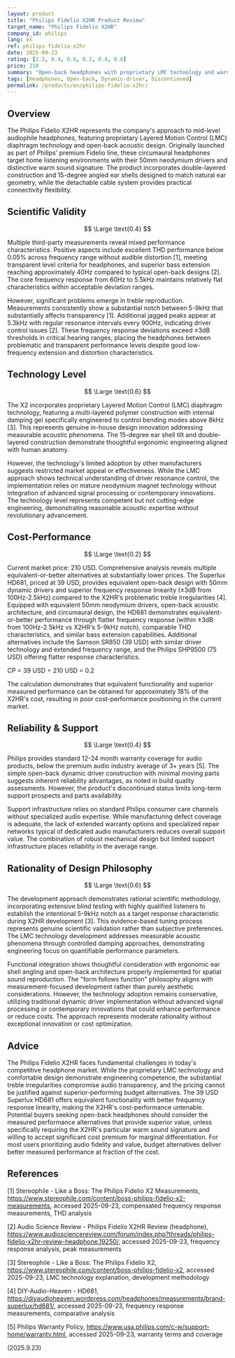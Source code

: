 ```yaml
---
layout: product
title: "Philips Fidelio X2HR Product Review"
target_name: "Philips Fidelio X2HR"
company_id: philips
lang: en
ref: philips-fidelio-x2hr
date: 2025-09-23
rating: [2.2, 0.4, 0.6, 0.2, 0.4, 0.6]
price: 210
summary: "Open-back headphones with proprietary LMC technology and warm sound signature, hindered by significant treble irregularities and poor cost-performance against budget alternatives"
tags: [Headphones, Open-back, Dynamic-driver, Discontinued]
permalink: /products/en/philips-fidelio-x2hr/
---
```


## Overview

The Philips Fidelio X2HR represents the company's approach to mid-level audiophile headphones, featuring proprietary Layered Motion Control (LMC) diaphragm technology and open-back acoustic design. Originally launched as part of Philips' premium Fidelio line, these circumaural headphones target home listening environments with their 50mm neodymium drivers and distinctive warm sound signature. The product incorporates double-layered construction and 15-degree angled ear shells designed to match natural ear geometry, while the detachable cable system provides practical connectivity flexibility.

## Scientific Validity

$$ \Large \text{0.4} $$

Multiple third-party measurements reveal mixed performance characteristics. Positive aspects include excellent THD performance below 0.05% across frequency range without audible distortion [1], meeting transparent level criteria for headphones, and superior bass extension reaching approximately 40Hz compared to typical open-back designs [2]. The core frequency response from 60Hz to 5.5kHz maintains relatively flat characteristics within acceptable deviation ranges.

However, significant problems emerge in treble reproduction. Measurements consistently show a substantial notch between 5-9kHz that substantially affects transparency [1]. Additional jagged peaks appear at 5.3kHz with regular resonance intervals every 900Hz, indicating driver control issues [2]. These frequency response deviations exceed ±3dB thresholds in critical hearing ranges, placing the headphones between problematic and transparent performance levels despite good low-frequency extension and distortion characteristics.

## Technology Level

$$ \Large \text{0.6} $$

The X2 incorporates proprietary Layered Motion Control (LMC) diaphragm technology, featuring a multi-layered polymer construction with internal damping gel specifically engineered to control bending modes above 8kHz [3]. This represents genuine in-house design innovation addressing measurable acoustic phenomena. The 15-degree ear shell tilt and double-layered construction demonstrate thoughtful ergonomic engineering aligned with human anatomy.

However, the technology's limited adoption by other manufacturers suggests restricted market appeal or effectiveness. While the LMC approach shows technical understanding of driver resonance control, the implementation relies on mature neodymium magnet technology without integration of advanced signal processing or contemporary innovations. The technology level represents competent but not cutting-edge engineering, demonstrating reasonable acoustic expertise without revolutionary advancement.

## Cost-Performance

$$ \Large \text{0.2} $$

Current market price: 210 USD. Comprehensive analysis reveals multiple equivalent-or-better alternatives at substantially lower prices. The Superlux HD681, priced at 39 USD, provides equivalent open-back design with 50mm dynamic drivers and superior frequency response linearity (±3dB from 100Hz-2.5kHz) compared to the X2HR's problematic treble irregularities [4]. Equipped with equivalent 50mm neodymium drivers, open-back acoustic architecture, and circumaural design, the HD681 demonstrates equivalent-or-better performance through flatter frequency response (within ±3dB from 100Hz-2.5kHz vs X2HR's 5-9kHz notch), comparable THD characteristics, and similar bass extension capabilities. Additional alternatives include the Samson SR850 (39 USD) with similar driver technology and extended frequency range, and the Philips SHP9500 (75 USD) offering flatter response characteristics.

CP = 39 USD ÷ 210 USD = 0.2

The calculation demonstrates that equivalent functionality and superior measured performance can be obtained for approximately 18% of the X2HR's cost, resulting in poor cost-performance positioning in the current market.

## Reliability & Support

$$ \Large \text{0.4} $$

Philips provides standard 12-24 month warranty coverage for audio products, below the premium audio industry average of 3+ years [5]. The simple open-back dynamic driver construction with minimal moving parts suggests inherent reliability advantages, as noted in build quality assessments. However, the product's discontinued status limits long-term support prospects and parts availability.

Support infrastructure relies on standard Philips consumer care channels without specialized audio expertise. While manufacturing defect coverage is adequate, the lack of extended warranty options and specialized repair networks typical of dedicated audio manufacturers reduces overall support value. The combination of robust mechanical design but limited support infrastructure places reliability in the average range.

## Rationality of Design Philosophy

$$ \Large \text{0.6} $$

The development approach demonstrates rational scientific methodology, incorporating extensive blind testing with highly qualified listeners to establish the intentional 5-9kHz notch as a target response characteristic during X2HR development [3]. This evidence-based tuning process represents genuine scientific validation rather than subjective preferences. The LMC technology development addresses measurable acoustic phenomena through controlled damping approaches, demonstrating engineering focus on quantifiable performance parameters.

Functional integration shows thoughtful consideration with ergonomic ear shell angling and open-back architecture properly implemented for spatial sound reproduction. The "form follows function" philosophy aligns with measurement-focused development rather than purely aesthetic considerations. However, the technology adoption remains conservative, utilizing traditional dynamic driver implementation without advanced signal processing or contemporary innovations that could enhance performance or reduce costs. The approach represents moderate rationality without exceptional innovation or cost optimization.

## Advice

The Philips Fidelio X2HR faces fundamental challenges in today's competitive headphone market. While the proprietary LMC technology and comfortable design demonstrate engineering competence, the substantial treble irregularities compromise audio transparency, and the pricing cannot be justified against superior-performing budget alternatives. The 39 USD Superlux HD681 offers equivalent functionality with better frequency response linearity, making the X2HR's cost-performance untenable. Potential buyers seeking open-back headphones should consider the measured performance alternatives that provide superior value, unless specifically requiring the X2HR's particular warm sound signature and willing to accept significant cost premium for marginal differentiation. For most users prioritizing audio fidelity and value, budget alternatives deliver better measured performance at fraction of the cost.

## References

[1] Stereophile - Like a Boss: The Philips Fidelio X2 Measurements, https://www.stereophile.com/content/boss-philips-fidelio-x2-measurements, accessed 2025-09-23, compensated frequency response measurements, THD analysis

[2] Audio Science Review - Philips Fidelio X2HR Review (headphone), https://www.audiosciencereview.com/forum/index.php?threads/philips-fidelio-x2hr-review-headphone.19250/, accessed 2025-09-23, frequency response analysis, peak measurements

[3] Stereophile - Like a Boss: The Philips Fidelio X2, https://www.stereophile.com/content/boss-philips-fidelio-x2, accessed 2025-09-23, LMC technology explanation, development methodology

[4] DIY-Audio-Heaven - HD681, https://diyaudioheaven.wordpress.com/headphones/measurements/brand-superlux/hd681/, accessed 2025-09-23, frequency response measurements, comparative analysis

[5] Philips Warranty Policy, https://www.usa.philips.com/c-w/support-home/warranty.html, accessed 2025-09-23, warranty terms and coverage

(2025.9.23)